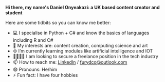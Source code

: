 **Hi there, my name's Daniel Onyeakazi: a UK based content creator and student**

Here are some tidbits so you can know me better: 

- 💻 I specialise in Python + C# and know the basics of languages including R and C# 
- 👀 My interests are: content creation, computing science and art
- ⚙️ I’m currently learning modules like artificial intelligence and IOT
- 🫱🏻‍🫲🏾 I am looking to secure a freelance position in the tech industry
- 📫 How to reach me: [LinkedIn](https://www.linkedin.com/in/daniel-onyeakazi-315b92262?utm_source=share&utm_campaign=share_via&utm_content=profile&utm_medium=ios_app) / furydco@outlook.com
- 😄 Pronouns: He/him
- ⚡ Fun fact: I have four hobbies


